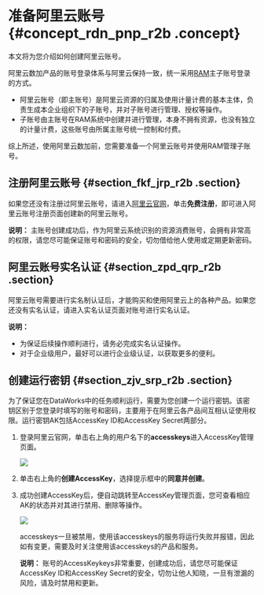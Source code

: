 # 准备阿里云账号 {#concept_rdn_pnp_r2b .concept}

本文将为您介绍如何创建阿里云账号。

阿里云数加产品的账号登录体系与阿里云保持一致，统一采用[RAM](https://www.alibabacloud.com/help/doc-detail/28627.htm)主子账号登录的方式。

-   阿里云账号（即主账号）是阿里云资源的归属及使用计量计费的基本主体，负责生成本企业组织下的子账号，并对子账号进行管理、授权等操作。
-   子账号由主账号在RAM系统中创建并进行管理，本身不拥有资源，也没有独立的计量计费，这些账号由所属主账号统一控制和付费。

综上所述，使用阿里云数加前，您需要准备一个阿里云账号并使用RAM管理子账号。

## 注册阿里云账号 {#section_fkf_jrp_r2b .section}

如果您还没有注册过阿里云账号，请进入[阿里云官网](https://www.alibabacloud.com/)，单击**免费注册**，即可进入阿里云账号注册页面创建新的阿里云账号。

**说明：** 主账号创建成功后，作为阿里云系统识别的资源消费账号，会拥有非常高的权限，请您尽可能保证账号和密码的安全，切勿借给他人使用或定期更新密码。

## 阿里云账号实名认证 {#section_zpd_qrp_r2b .section}

阿里云账号需要进行实名制认证后，才能购买和使用阿里云上的各种产品。如果您还没有实名认证，请进入实名认证页面对账号进行实名认证。

**说明：** 

-   为保证后续操作顺利进行，请务必完成实名认证操作。
-   对于企业级用户，最好可以进行企业级认证，以获取更多的便利。

## 创建运行密钥 {#section_zjv_srp_r2b .section}

为了保证您在DataWorks中的任务顺利运行，需要为您创建一个运行密钥。该密钥区别于您登录时填写的账号和密码，主要用于在阿里云各产品间互相认证使用权限。运行密钥AK包括AccessKey ID和AccessKey Secret两部分。

1.  登录阿里云官网，单击右上角的用户名下的**accesskeys**进入AccessKey管理页面。

    ![](http://static-aliyun-doc.oss-cn-hangzhou.aliyuncs.com/assets/img/16174/15404332908934_zh-CN.png)

2.  单击右上角的**创建AccessKey**，选择提示框中的**同意并创建**。
3.  成功创建AccessKey后，便自动跳转至AccessKey管理页面，您可查看相应AK的状态并对其进行禁用、删除等操作。

    ![](http://static-aliyun-doc.oss-cn-hangzhou.aliyuncs.com/assets/img/16174/15404332908936_zh-CN.png)

    accesskeys一旦被禁用，使用该accesskeys的服务将运行失败并报错，因此如有变更，需要及时关注使用该accesskeys的产品和服务。

    **说明：** 账号的AccessKeykeys非常重要，创建成功后，请您尽可能保证AccessKey ID和AccessKey Secret的安全，切勿让他人知晓，一旦有泄漏的风险，请及时禁用和更新。


